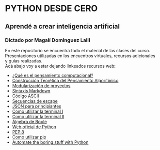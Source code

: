# PYTHON DESDE CERO
## Aprendé a crear inteligencia artificial
### Dictado por Magalí Dominguez Lalli

En este repositorio se encuentra todo el material de las clases del curso. Presentaciones utilizadas en los encuentros virtuales, recursos adicionales y guías realizadas.  
Acá abajo voy a estar dejando linkeados recursos web:  

  * [¿Qué es el pensamiento computacional?](https://programamos.es/que-es-el-pensamiento-computacional/)
  * [Construcción Teorética del Pensamiento Algorítimico](https://portal.amelica.org/ameli/journal/480/4802170021/html/)
  * [Modularización de proyectos](https://marcoshuck.medium.com/el-poder-modular-dd3bc5b58148)
  * [Sintaxis Markdown](https://markdown.es/sintaxis-markdown/)
  * [Código ASCII](https://elcodigoascii.com.ar/)
  * [Secuencias de escape](https://doc.velneo.com/velneo-vdevelop/proyectos-objetos-y-editores/editores/asistente-de-formulas/secuencias-de-escape-en-cadenas-de-caracteres)
  * [JSON para principiantes](https://blog.hubspot.es/website/que-es-json)
  * [Como utilizar la terminal I](https://www.youtube.com/watch?v=yra-6WrYA_Y)
  * [Como utilizar la terminal II](https://www.youtube.com/watch?v=1YxHXBsVNGQ)
  * [Álgebra de Boole](https://bookdown.org/alberto_brunete/intro_automatica/algebraboole.html)
  * [Web oficial de Python](https://www.python.org/)
  * [PEP 8](https://peps.python.org/pep-0008/)
  * [Como utilizar pip](https://www.freecodecamp.org/espanol/news/como-usar-pip-install-en-python/)
  * [Automate the boring stuff with Python](https://automatetheboringstuff.com/)
  
